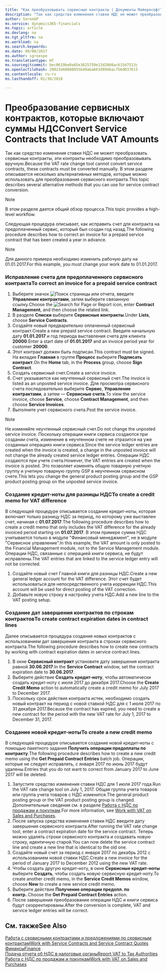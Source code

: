 ```yaml
---
title: "Как преобразовывать сервисные контракты | Документы Майкрософт"
description: "Так как средство изменения ставки НДС не может преобразовать сервисные контракты, эти контракты необходимо преобразовывать вручную. В этом разделе описывается несколько альтернативных методов, которые можно использовать для преобразования сервисного контракта."
author: SorenGP
ms.service: dynamics365-financials
ms.topic: article
ms.devlang: na
ms.tgt_pltfrm: na
ms.workload: na
ms.search.keywords: 
ms.date: 09/08/2017
ms.author: sgroespe
ms.translationtype: HT
ms.sourcegitcommit: bec0619be0a65e3625759e13d2866ac615d7513c
ms.openlocfilehash: 29023e68808935b49aba663d994bac756d037615
ms.contentlocale: ru-ru
ms.lasthandoff: 01/30/2018

---
```

# <a name="convert-service-contracts-that-include-vat-amounts"></a><span data-ttu-id="5394d-104">Преобразование сервисных контрактов, которые включают суммы НДС</span><span class="sxs-lookup"><span data-stu-id="5394d-104">Convert Service Contracts that Include VAT Amounts</span></span>
<span data-ttu-id="5394d-105">Так как средство изменения ставки НДС не может преобразовать сервисные контракты, эти контракты необходимо преобразовывать вручную.</span><span class="sxs-lookup"><span data-stu-id="5394d-105">Because the VAT rate change tool cannot convert service contracts, these contracts must be converted manually.</span></span> <span data-ttu-id="5394d-106">В этом разделе описывается несколько альтернативных методов, которые можно использовать для преобразования сервисного контракта.</span><span class="sxs-lookup"><span data-stu-id="5394d-106">This topic describes several alternative methods that you can use for service contract conversion.</span></span>  

> [!NOTE]  
>  <span data-ttu-id="5394d-107">В этом разделе дается общий обзор процесса.</span><span class="sxs-lookup"><span data-stu-id="5394d-107">This topic provides a high-level workflow.</span></span>  

 <span data-ttu-id="5394d-108">Следующая процедура описывает, как исправить счет для контракта на предоплаченный сервис, который был создан год назад.</span><span class="sxs-lookup"><span data-stu-id="5394d-108">The following procedure describes how to correct an invoice for a prepaid service contract that has been created a year in advance.</span></span>  

> [!NOTE]  
>  <span data-ttu-id="5394d-109">Для данного примера необходимо изменить рабочую дату на 01.01.2017.</span><span class="sxs-lookup"><span data-stu-id="5394d-109">For this example, you must change your work date to 01.01.2017.</span></span>  

### <a name="to-correct-an-invoice-for-a-prepaid-service-contract"></a><span data-ttu-id="5394d-110">Исправление счета для предоплаченного сервисного контракта</span><span class="sxs-lookup"><span data-stu-id="5394d-110">To correct an invoice for a prepaid service contract</span></span>  
1. <span data-ttu-id="5394d-111">Выберите значок ![Поиск страницы или отчета](media/ui-search/search_small.png "Значок поиска страницы или отчета"), введите **Управление контрактами**, затем выберите связанную ссылку.</span><span class="sxs-lookup"><span data-stu-id="5394d-111">Choose the ![Search for Page or Report](media/ui-search/search_small.png "Search for Page or Report icon") icon, enter **Contract Management**, and then choose the related link.</span></span>  
2. <span data-ttu-id="5394d-112">В разделе **Списки** выберите **Сервисные контракты**.</span><span class="sxs-lookup"><span data-stu-id="5394d-112">Under **Lists**, choose **Service Contracts**.</span></span>  
3. <span data-ttu-id="5394d-113">Создайте новый предварительно оплаченный сервисный контракт.</span><span class="sxs-lookup"><span data-stu-id="5394d-113">Create a new prepaid service contract.</span></span> <span data-ttu-id="5394d-114">Введите начальную дату **01.01.2017** и год периода выставления счета для клиента **20000**.</span><span class="sxs-lookup"><span data-stu-id="5394d-114">Enter a start date of **01.01.2017** and an invoice period year for customer **20000**.</span></span>  
4. <span data-ttu-id="5394d-115">Этот контракт должен быть подписан.</span><span class="sxs-lookup"><span data-stu-id="5394d-115">This contract must be signed.</span></span> <span data-ttu-id="5394d-116">На вкладке **Главная** в группе **Процесс** выберите **Подписать контракт**.</span><span class="sxs-lookup"><span data-stu-id="5394d-116">On the **Home** tab, in the **Process** group, choose **Sign Contract**.</span></span>  
5. <span data-ttu-id="5394d-117">Создать сервисный счет.</span><span class="sxs-lookup"><span data-stu-id="5394d-117">Create a service invoice.</span></span>
6. <span data-ttu-id="5394d-118">Счет указывается как неучтенный сервисный счет.</span><span class="sxs-lookup"><span data-stu-id="5394d-118">The invoice is listed as an unposted service invoice.</span></span> <span data-ttu-id="5394d-119">Для просмотра сервисного счета последовательно выберите **Сервис**, **Управление контрактами**, а затем — **Сервисные счета**.</span><span class="sxs-lookup"><span data-stu-id="5394d-119">To view the service invoice, choose **Service**, choose **Contract Management**, and then choose **Service Invoices**.</span></span>  
7. <span data-ttu-id="5394d-120">Выполните учет сервисного счета.</span><span class="sxs-lookup"><span data-stu-id="5394d-120">Post the service invoice.</span></span>  

> [!NOTE]  
>  <span data-ttu-id="5394d-121">Не изменяйте неучтенный сервисный счет.</span><span class="sxs-lookup"><span data-stu-id="5394d-121">Do not change the unposted service invoice.</span></span> <span data-ttu-id="5394d-122">Поскольку операции книги сервиса создаются при создании счета, изменение в неучтенном счете не отразится на уже созданных операциях книги сервиса.</span><span class="sxs-lookup"><span data-stu-id="5394d-122">Since the service ledger entries are created when the invoice is created, a change in the unposted invoice will not change the already created service ledger entries.</span></span> <span data-ttu-id="5394d-123">Операции НДС создаются при учете счета.</span><span class="sxs-lookup"><span data-stu-id="5394d-123">However, the VAT entries are created when the invoice is posted.</span></span> <span data-ttu-id="5394d-124">Это позволяет изменять общую товарную учетную группу и учетную товарную группу GSP в неучтенном сервисном счете.</span><span class="sxs-lookup"><span data-stu-id="5394d-124">This lets you change the general product posting group and the GSP product posting group on the unposted service invoice.</span></span>  

### <a name="to-create-a-credit-memo-for-vat-difference"></a><span data-ttu-id="5394d-125">Создание кредит-ноты для разницы НДС</span><span class="sxs-lookup"><span data-stu-id="5394d-125">To create a credit memo for VAT difference</span></span>  
<span data-ttu-id="5394d-126">В следующей процедуре описывается создание кредит-ноты, которая включает только разницу НДС за период, по которому уже выставлен счет, начиная с **01.07.2017**.</span><span class="sxs-lookup"><span data-stu-id="5394d-126">The following procedure describes how to create a credit memo that only includes the VAT difference for the already invoiced period starting on **01.07.2017**.</span></span> <span data-ttu-id="5394d-127">В этом примере сумма НДС учитывается только в модуле "Финансовый менеджмент", не в модуле "Сервисное управление".</span><span class="sxs-lookup"><span data-stu-id="5394d-127">In this example, the VAT amount is only posted to the Financial Management module, not to the Service Management module.</span></span> <span data-ttu-id="5394d-128">Операции НДС, связанные с операцией книги сервиса, не будут исправлены.</span><span class="sxs-lookup"><span data-stu-id="5394d-128">The VAT entries that are linked to the service ledger entry will not be corrected.</span></span>  

1. <span data-ttu-id="5394d-129">Создайте новый счет Главной книги для разницы НДС.</span><span class="sxs-lookup"><span data-stu-id="5394d-129">Create a new general ledger account for the VAT difference.</span></span> <span data-ttu-id="5394d-130">Этот счет будет использоваться для непосредственного учета коррекции НДС.</span><span class="sxs-lookup"><span data-stu-id="5394d-130">This account will be used for direct posting of the VAT correction.</span></span>  
2. <span data-ttu-id="5394d-131">Добавьте новую строку в настройку учета НДС.</span><span class="sxs-lookup"><span data-stu-id="5394d-131">Add a new line to the VAT posting setup.</span></span>  

### <a name="to-create-contract-expiration-dates-in-contract-lines"></a><span data-ttu-id="5394d-132">Создание дат завершения контрактов по строкам контрактов</span><span class="sxs-lookup"><span data-stu-id="5394d-132">To create contract expiration dates in contract lines</span></span>  
<span data-ttu-id="5394d-133">Далее описывается процедура создания новых контрактов с использованием дат завершения контракта в строках сервисного контракта.</span><span class="sxs-lookup"><span data-stu-id="5394d-133">The following procedure describes how to create new contracts by working with contract expiration dates in service contract lines.</span></span>  

1. <span data-ttu-id="5394d-134">В окне **Сервисный контракт** установите дату завершения контракта равной **30.06.2017**.</span><span class="sxs-lookup"><span data-stu-id="5394d-134">In the **Service Contract** window, set the contract expiration date to **30.06.2017**.</span></span>  
2. <span data-ttu-id="5394d-135">Выберите действие **Создать кредит-ноту**, чтобы автоматически создать кредит-ноту с июля 2017 до декабря 2017.</span><span class="sxs-lookup"><span data-stu-id="5394d-135">Choose the **Create Credit Memo** action to automatically create a credit memo for July 2017 to December 2017.</span></span>  
3. <span data-ttu-id="5394d-136">Поскольку срок действия контракта истек, необходимо создать новый контракт на период с новой ставкой НДС для с 1 июля 2017 по 31 декабря 2017.</span><span class="sxs-lookup"><span data-stu-id="5394d-136">Because the contract has expired, you need to create a new contract for the period with the new VAT rate for July 1, 2017 to December 31, 2017.</span></span>  

### <a name="to-create-a-new-credit-memo"></a><span data-ttu-id="5394d-137">Создание новой кредит-ноты</span><span class="sxs-lookup"><span data-stu-id="5394d-137">To create a new credit memo</span></span>  
<span data-ttu-id="5394d-138">В следующей процедуре описывается создание новой кредит-ноты с помощью пакетного задания **Получить операции предоплаты по контракту**.</span><span class="sxs-lookup"><span data-stu-id="5394d-138">The following procedure describes how to create a new credit memo using the **Get Prepaid Contract Entries** batch job.</span></span> <span data-ttu-id="5394d-139">Операции, которые не следует исправлять, с января 2017 по июнь 2017 будут удалены.</span><span class="sxs-lookup"><span data-stu-id="5394d-139">Entries that you do not want to correct from January 2017 to June 2017 will be deleted.</span></span>  

1. <span data-ttu-id="5394d-140">Запустите средство изменения ставки НДС для 1 июля 2017 года.</span><span class="sxs-lookup"><span data-stu-id="5394d-140">Run the VAT rate change tool on July 1, 2017.</span></span> <span data-ttu-id="5394d-141">Общая группа учета товаров или группа учета товаров с НДС изменится.</span><span class="sxs-lookup"><span data-stu-id="5394d-141">The general product posting group or the VAT product posting group is changed.</span></span> <span data-ttu-id="5394d-142">Дополнительные сведения см. в разделе [Работа с НДС по продажам и покупкам](finance-work-with-vat.md).</span><span class="sxs-lookup"><span data-stu-id="5394d-142">For more information, see [Work with VAT on Sales and Purchases](finance-work-with-vat.md).</span></span>  
2. <span data-ttu-id="5394d-143">После запуска средства изменения ставки НДС введите дату завершения сервисного контракта.</span><span class="sxs-lookup"><span data-stu-id="5394d-143">After running the VAT rate change tool, enter a contract expiration date for the service contract.</span></span> <span data-ttu-id="5394d-144">Теперь можно удалять строки сервисного контракта и создавать новую строку, идентичную старой.</span><span class="sxs-lookup"><span data-stu-id="5394d-144">You can now delete the service contract line and create a new line that is identical to the old one.</span></span>  
3. <span data-ttu-id="5394d-145">Создайте новый счет за период с января 2017 по декабрь 2012 с использованием новой ставки НДС.</span><span class="sxs-lookup"><span data-stu-id="5394d-145">Create a new invoice for the period of January 2017 to December 2012 using the new VAT rate.</span></span>  
4. <span data-ttu-id="5394d-146">Чтобы создать другую кредит-ноту, в окне **Сервисные кредит-ноты** выберите **Создать**, чтобы создать новую сервисную кредит-ноту.</span><span class="sxs-lookup"><span data-stu-id="5394d-146">To create another credit memo, in the **Service Credit Memos** window, choose **New** to create a new service credit memo.</span></span>  
5. <span data-ttu-id="5394d-147">Выберите действие **Получение операции предопл. по контр.**.</span><span class="sxs-lookup"><span data-stu-id="5394d-147">Choose the **Get Prepaid Contract Entries** action.</span></span>  
6. <span data-ttu-id="5394d-148">После завершения преобразование операции НДС и книги сервиса будут скорректированы.</span><span class="sxs-lookup"><span data-stu-id="5394d-148">After the conversion is complete, VAT and service ledger entries will be correct.</span></span>  

## <a name="see-also"></a><span data-ttu-id="5394d-149">См. также</span><span class="sxs-lookup"><span data-stu-id="5394d-149">See Also</span></span>  
[<span data-ttu-id="5394d-150">Работа с сервисными контрактами и предложениями по сервисным контрактам</span><span class="sxs-lookup"><span data-stu-id="5394d-150">Work with Service Contracts and Service Contract Quotes</span></span>](service-how-to-create-service-contracts-and-service-contract-quotes.md)  
[<span data-ttu-id="5394d-151">Финансы</span><span class="sxs-lookup"><span data-stu-id="5394d-151">Finance</span></span>](finance.md)  
[<span data-ttu-id="5394d-152">Подача отчета об НДС в налоговые органы</span><span class="sxs-lookup"><span data-stu-id="5394d-152">Report VAT to Tax Authorities</span></span>](finance-how-report-vat.md)  
[<span data-ttu-id="5394d-153">Работа с НДС по продажам и покупкам</span><span class="sxs-lookup"><span data-stu-id="5394d-153">Work with VAT on Sales and Purchases</span></span>](finance-work-with-vat.md)  

